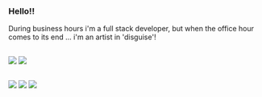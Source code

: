 ### Hello!! 
During business hours i'm a full stack developer, but when the office hour comes to its end ... i'm an artist in 'disguise'! <br>

##
<div>
  <img heigth="180em" src="https://github-readme-stats.vercel.app/api?username=joaoCastroHub&show_icons=true&theme=dark">
  <img heigth="180em" src="https://github-readme-stats.vercel.app/api/top-langs?username=joaoCastroHub&layout=compact&theme=dark">
</div>

##
<div>
  <a href="https://www.instagram.com/ojoaotuta/" target="_blank"><img src="https://img.shields.io/badge/Instagram-E4405F?style=for-the-badge&logo=instagram&logoColor=white"></a>
  <a href="https://www.linkedin.com/in/joaolucasfcastro/" target="_blank"><img src="https://img.shields.io/badge/LinkedIn-0077B5?style=for-the-badge&logo=linkedin&logoColor=white"></a>
  <a href="http://www.otuta.com.br/" target="_blank"><img src="https://img.shields.io/badge/angular-%23DD0031.svg?style=for-the-badge&logo=angular&logoColor=white"></a>
</div>

